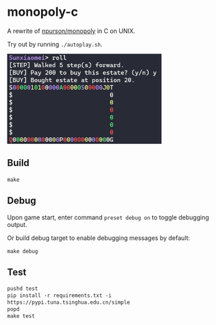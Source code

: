 # monopoly-c

A rewrite of [npurson/monopoly](https://github.com/npurson/monopoly) in C on UNIX.

Try out by running `./autoplay.sh`.

![game.png](images/game.png)

## Build

```
make
```

## Debug

Upon game start, enter command `preset debug on` to toggle debugging output.

Or build debug target to enable debugging messages by default:

```
make debug
```

## Test

```
pushd test
pip install -r requirements.txt -i https://pypi.tuna.tsinghua.edu.cn/simple
popd
make test
```
